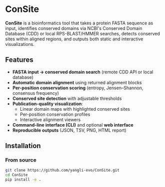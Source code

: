 # ConSite

**ConSite** is a bioinformatics tool that takes a protein FASTA sequence as input, identifies conserved domains via NCBI's Conserved Domain Database (CDD) or local RPS-BLAST/HMMER searches, detects conserved sites within aligned regions, and outputs both static and interactive visualizations.

## Features
- **FASTA input → conserved domain search** (remote CDD API or local database)
- **Automatic domain alignment** using returned alignment blocks
- **Per-position conservation scoring** (entropy, Jensen–Shannon, consensus frequency)
- **Conserved site detection** with adjustable thresholds
- **Publication-quality visualization**:
  - Linear domain maps with highlighted conserved sites
  - Per-position conservation profiles
  - Interactive alignment viewers
- **Command-line interface (CLI)** and optional **web interface**
- **Reproducible outputs** (JSON, TSV, PNG, HTML report)

## Installation

### From source
```bash
git clone https://github.com/yangli-evo/ConSite.git
cd ConSite
pip install -e .
